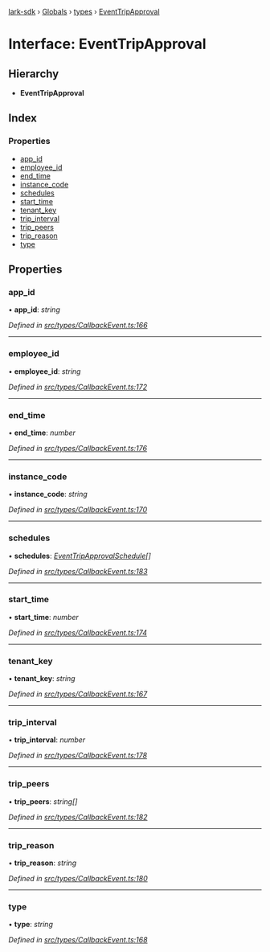 [lark-sdk](../README.md) › [Globals](../globals.md) › [types](../modules/types.md) › [EventTripApproval](types.eventtripapproval.md)

# Interface: EventTripApproval

## Hierarchy

* **EventTripApproval**

## Index

### Properties

* [app_id](types.eventtripapproval.md#app_id)
* [employee_id](types.eventtripapproval.md#employee_id)
* [end_time](types.eventtripapproval.md#end_time)
* [instance_code](types.eventtripapproval.md#instance_code)
* [schedules](types.eventtripapproval.md#schedules)
* [start_time](types.eventtripapproval.md#start_time)
* [tenant_key](types.eventtripapproval.md#tenant_key)
* [trip_interval](types.eventtripapproval.md#trip_interval)
* [trip_peers](types.eventtripapproval.md#trip_peers)
* [trip_reason](types.eventtripapproval.md#trip_reason)
* [type](types.eventtripapproval.md#type)

## Properties

###  app_id

• **app_id**: *string*

*Defined in [src/types/CallbackEvent.ts:166](https://github.com/TbhT/lark-sdk/blob/5ecb791/src/types/CallbackEvent.ts#L166)*

___

###  employee_id

• **employee_id**: *string*

*Defined in [src/types/CallbackEvent.ts:172](https://github.com/TbhT/lark-sdk/blob/5ecb791/src/types/CallbackEvent.ts#L172)*

___

###  end_time

• **end_time**: *number*

*Defined in [src/types/CallbackEvent.ts:176](https://github.com/TbhT/lark-sdk/blob/5ecb791/src/types/CallbackEvent.ts#L176)*

___

###  instance_code

• **instance_code**: *string*

*Defined in [src/types/CallbackEvent.ts:170](https://github.com/TbhT/lark-sdk/blob/5ecb791/src/types/CallbackEvent.ts#L170)*

___

###  schedules

• **schedules**: *[EventTripApprovalSchedule](types.eventtripapprovalschedule.md)[]*

*Defined in [src/types/CallbackEvent.ts:183](https://github.com/TbhT/lark-sdk/blob/5ecb791/src/types/CallbackEvent.ts#L183)*

___

###  start_time

• **start_time**: *number*

*Defined in [src/types/CallbackEvent.ts:174](https://github.com/TbhT/lark-sdk/blob/5ecb791/src/types/CallbackEvent.ts#L174)*

___

###  tenant_key

• **tenant_key**: *string*

*Defined in [src/types/CallbackEvent.ts:167](https://github.com/TbhT/lark-sdk/blob/5ecb791/src/types/CallbackEvent.ts#L167)*

___

###  trip_interval

• **trip_interval**: *number*

*Defined in [src/types/CallbackEvent.ts:178](https://github.com/TbhT/lark-sdk/blob/5ecb791/src/types/CallbackEvent.ts#L178)*

___

###  trip_peers

• **trip_peers**: *string[]*

*Defined in [src/types/CallbackEvent.ts:182](https://github.com/TbhT/lark-sdk/blob/5ecb791/src/types/CallbackEvent.ts#L182)*

___

###  trip_reason

• **trip_reason**: *string*

*Defined in [src/types/CallbackEvent.ts:180](https://github.com/TbhT/lark-sdk/blob/5ecb791/src/types/CallbackEvent.ts#L180)*

___

###  type

• **type**: *string*

*Defined in [src/types/CallbackEvent.ts:168](https://github.com/TbhT/lark-sdk/blob/5ecb791/src/types/CallbackEvent.ts#L168)*
